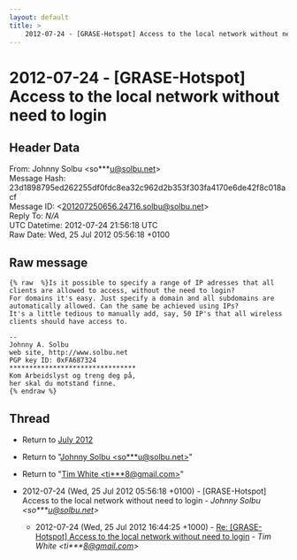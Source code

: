 ```yaml
---
layout: default
title: >
    2012-07-24 - [GRASE-Hotspot] Access to the local network without need to login
---
```


# 2012-07-24 - [GRASE-Hotspot] Access to the local network without need to login

## Header Data

From: Johnny Solbu \<so***u@solbu.net\><br>
Message Hash: 23d1898795ed262255df0fdc8ea32c962d2b353f303fa4170e6de42f8c018acf<br>
Message ID: \<201207250656.24716.solbu@solbu.net\><br>
Reply To: _N/A_<br>
UTC Datetime: 2012-07-24 21:56:18 UTC<br>
Raw Date: Wed, 25 Jul 2012 05:56:18 +0100<br>

## Raw message

```
{% raw  %}Is it possible to specify a range of IP adresses that all clients are allowed to access, without the need to login?
For domains it's easy. Just specify a domain and all subdomains are automatically allowed. Can the same be achieved using IPs?
It's a little tedious to manually add, say, 50 IP's that all wireless clients should have access to.

-- 
Johnny A. Solbu
web site, http://www.solbu.net
PGP key ID: 0xFA687324
********************************
Kom Arbeidslyst og treng deg på,
her skal du motstand finne.
{% endraw %}
```

## Thread

+ Return to [July 2012](/archive/2012/07)

+ Return to "[Johnny Solbu <so***u<span>@</span>solbu.net>](/authors/so___u_at_solbu_net)"
+ Return to "[Tim White <ti***8<span>@</span>gmail.com>](/authors/ti___8_at_gmail_com)"

+ 2012-07-24 (Wed, 25 Jul 2012 05:56:18 +0100) - [GRASE-Hotspot] Access to the local network without need to login - _Johnny Solbu \<so***u@solbu.net\>_
  + 2012-07-24 (Wed, 25 Jul 2012 16:44:25 +1000) - [Re: [GRASE-Hotspot] Access to the local network without need to	login](/archive/2012/07/3005fc9ec39137be606fd0a97abed5e8a59a47171501d548639b36b2824462cf) - _Tim White \<ti***8@gmail.com\>_

